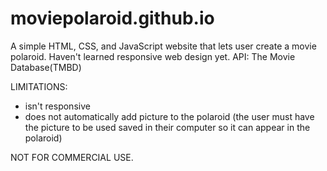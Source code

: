 # moviepolaroid.github.io
A simple HTML, CSS, and JavaScript website that lets user create a movie polaroid. 
Haven't learned responsive web design yet. 
API: The Movie Database(TMBD)


LIMITATIONS:
- isn't responsive
- does not automatically add picture to the polaroid (the user must have the picture to be used saved in their computer so it can appear in the polaroid)



NOT FOR COMMERCIAL USE.
